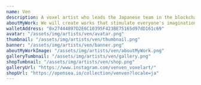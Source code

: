 ```yaml
---
name: Ven
description: A voxel artist who leads the Japanese team in the blockchain game The Sandbox. Ven's unique worldview with a sense of story makes viewers enjoy the world of voxel art.
aboutMyWork: We will create works that stimulate everyone's imagination a bit in the deformed world of Voxel.
walletAddress: "0x27444897D2E6C10395F423BE75165d97dD161c69"
avatar: "/assets/img/artists/ven/avatar.png"
thumbnail: "/assets/img/artists/ven/thumbnail.png"
banner: "/assets/img/artists/ven/banner.png"
aboutMyWorkImage: "/assets/img/artists/ven/aboutMyWork.png"
galleryTumbnail: "/assets/img/artists/ven/gallery.png"
shopTumbnail: "/assets/img/artists/ven/shop.png"
galleryUrl: "https://www.instagram.com/venven_voxelart/"
shopUrl: "https://opensea.io/collection/venven?locale=ja"
---
```

